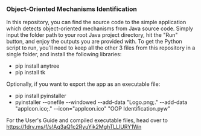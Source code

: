 ### Object-Oriented Mechanisms Identification

In this repository, you can find the source code to the simple application which detects object-oriented mechanisms from Java source code. Simply input the folder path to your root Java project directory, hit the "Run" button, and enjoy the outputs you are provided with.
To get the Python script to run, you'll need to keep all the other 3 files from this repository in a single folder, and install the following libraries:
- pip install anytree
- pip install tk

Optionally, if you want to export the app as an executable file:
- pip install pyinstaller
- pyinstaller --onefile --windowed --add-data "Logo.png;." --add-data "appIcon.ico;." --icon="appIcon.ico" "OOP Identification.pyw"

For the User's Guide and compiled executable files, head over to https://1drv.ms/f/s!Aq3aQ1c2RyuYik2MghTLLlURY1Wn
